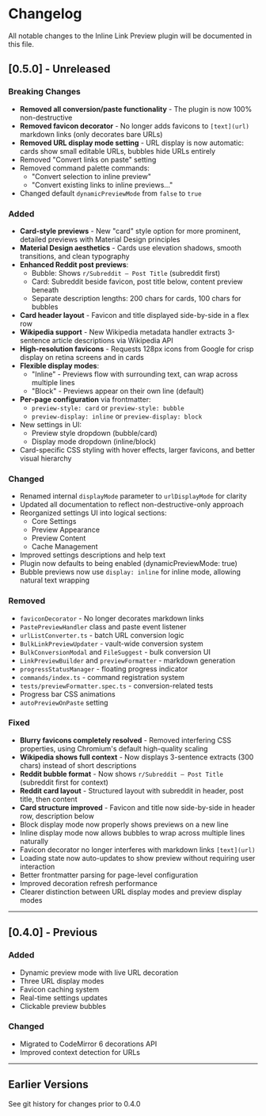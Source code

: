 # Changelog

All notable changes to the Inline Link Preview plugin will be documented in this file.

## [0.5.0] - Unreleased

### Breaking Changes
- **Removed all conversion/paste functionality** - The plugin is now 100% non-destructive
- **Removed favicon decorator** - No longer adds favicons to `[text](url)` markdown links (only decorates bare URLs)
- **Removed URL display mode setting** - URL display is now automatic: cards show small editable URLs, bubbles hide URLs entirely
- Removed "Convert links on paste" setting
- Removed command palette commands:
  - "Convert selection to inline preview"
  - "Convert existing links to inline previews…"
- Changed default `dynamicPreviewMode` from `false` to `true`

### Added
- **Card-style previews** - New "card" style option for more prominent, detailed previews with Material Design principles
- **Material Design aesthetics** - Cards use elevation shadows, smooth transitions, and clean typography
- **Enhanced Reddit post previews**:
  - Bubble: Shows `r/Subreddit — Post Title` (subreddit first)
  - Card: Subreddit beside favicon, post title below, content preview beneath
  - Separate description lengths: 200 chars for cards, 100 chars for bubbles
- **Card header layout** - Favicon and title displayed side-by-side in a flex row
- **Wikipedia support** - New Wikipedia metadata handler extracts 3-sentence article descriptions via Wikipedia API
- **High-resolution favicons** - Requests 128px icons from Google for crisp display on retina screens and in cards
- **Flexible display modes**:
  - "Inline" - Previews flow with surrounding text, can wrap across multiple lines
  - "Block" - Previews appear on their own line (default)
- **Per-page configuration** via frontmatter:
  - `preview-style: card` or `preview-style: bubble`
  - `preview-display: inline` or `preview-display: block`
- New settings in UI:
  - Preview style dropdown (bubble/card)
  - Display mode dropdown (inline/block)
- Card-specific CSS styling with hover effects, larger favicons, and better visual hierarchy

### Changed
- Renamed internal `displayMode` parameter to `urlDisplayMode` for clarity
- Updated all documentation to reflect non-destructive-only approach
- Reorganized settings UI into logical sections:
  - Core Settings
  - Preview Appearance
  - Preview Content
  - Cache Management
- Improved settings descriptions and help text
- Plugin now defaults to being enabled (dynamicPreviewMode: true)
- Bubble previews now use `display: inline` for inline mode, allowing natural text wrapping

### Removed
- `faviconDecorator` - No longer decorates markdown links
- `PastePreviewHandler` class and paste event listener
- `urlListConverter.ts` - batch URL conversion logic
- `BulkLinkPreviewUpdater` - vault-wide conversion system
- `BulkConversionModal` and `FileSuggest` - bulk conversion UI
- `LinkPreviewBuilder` and `previewFormatter` - markdown generation
- `progressStatusManager` - floating progress indicator
- `commands/index.ts` - command registration system
- `tests/previewFormatter.spec.ts` - conversion-related tests
- Progress bar CSS animations
- `autoPreviewOnPaste` setting

### Fixed
- **Blurry favicons completely resolved** - Removed interfering CSS properties, using Chromium's default high-quality scaling
- **Wikipedia shows full context** - Now displays 3-sentence extracts (300 chars) instead of short descriptions
- **Reddit bubble format** - Now shows `r/Subreddit — Post Title` (subreddit first for context)
- **Reddit card layout** - Structured layout with subreddit in header, post title, then content
- **Card structure improved** - Favicon and title now side-by-side in header row, description below
- Block display mode now properly shows previews on a new line
- Inline display mode now allows bubbles to wrap across multiple lines naturally
- Favicon decorator no longer interferes with markdown links `[text](url)`
- Loading state now auto-updates to show preview without requiring user interaction
- Better frontmatter parsing for page-level configuration
- Improved decoration refresh performance
- Clearer distinction between URL display modes and preview display modes

---

## [0.4.0] - Previous

### Added
- Dynamic preview mode with live URL decoration
- Three URL display modes
- Favicon caching system
- Real-time settings updates
- Clickable preview bubbles

### Changed
- Migrated to CodeMirror 6 decorations API
- Improved context detection for URLs

---

## Earlier Versions

See git history for changes prior to 0.4.0

